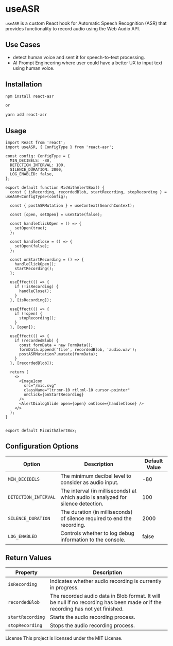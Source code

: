 # useASR

`useASR` is a custom React hook for Automatic Speech Recognition (ASR) that provides functionality to record audio using the Web Audio API.


## Use Cases
- detect human voice and sent it for speech-to-text processing.
- AI Prompt Engineering where user could have a better UX to input text using human voice.

## Installation

```bash
npm install react-asr

or

yarn add react-asr
```

## Usage

```
import React from 'react';
import useASR, { ConfigType } from 'react-asr';

const config: ConfigType = {
  MIN_DECIBELS: -80,
  DETECTION_INTERVAL: 100,
  SILENCE_DURATION: 2000,
  LOG_ENABLED: false,
};

export default function MicWithAlertBox() {
  const { isRecording, recordedBlob, startRecording, stopRecording } = useASR<ConfigType>(config);

  const { postASRMutation } = useContext(SearchContext);

  const [open, setOpen] = useState(false);

  const handleClickOpen = () => {
    setOpen(true);
  };

  const handleClose = () => {
    setOpen(false);
  };

  const onStartRecording = () => {
    handleClickOpen();
    startRecording();
  };

  useEffect(() => {
    if (!isRecording) {
      handleClose();
    }
  }, [isRecording]);

  useEffect(() => {
    if (!open) {
      stopRecording();
    }
  }, [open]);

  useEffect(() => {
    if (recordedBlob) {
      const formData = new FormData();
      formData.append('file', recordedBlob, 'audio.wav');
      postASRMutation?.mutate(formData);
    }
  }, [recordedBlob]);

  return (
    <>
      <ImageIcon
        src="/mic.svg"
        className="ltr:mr-10 rtl:ml-10 cursor-pointer"
        onClick={onStartRecording}
      />
      <AlertDialogSlide open={open} onClose={handleClose} />
    </>
  );
}


export default MicWithAlertBox;
```

## Configuration Options

| Option               | Description                                                                      | Default Value |
| -------------------- | -------------------------------------------------------------------------------- | ------------- |
| `MIN_DECIBELS`       | The minimum decibel level to consider as audio input.                            | -80           |
| `DETECTION_INTERVAL` | The interval (in milliseconds) at which audio is analyzed for silence detection. | 100           |
| `SILENCE_DURATION`   | The duration (in milliseconds) of silence required to end the recording.         | 2000          |
| `LOG_ENABLED`        | Controls whether to log debug information to the console.                        | false         |

## Return Values

| Property         | Description                                                                                                                     |
| ---------------- | ------------------------------------------------------------------------------------------------------------------------------- |
| `isRecording`    | Indicates whether audio recording is currently in progress.                                                                     |
| `recordedBlob`   | The recorded audio data in Blob format. It will be null if no recording has been made or if the recording has not yet finished. |
| `startRecording` | Starts the audio recording process.                                                                                             |
| `stopRecording`  | Stops the audio recording process.                                                                                              |

License
This project is licensed under the MIT License.
